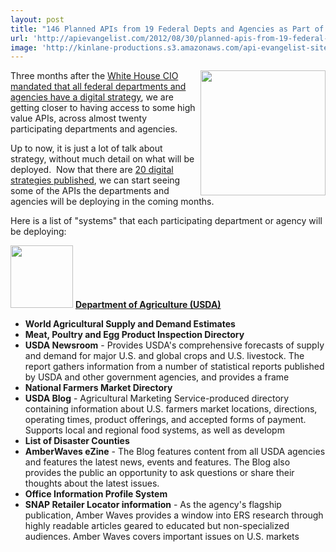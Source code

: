 ```yaml
---
layout: post
title: "146 Planned APIs from 19 Federal Depts and Agencies as Part of their Digital Strategy"
url: 'http://apievangelist.com/2012/08/30/planned-apis-from-19-federal-departments-and-agencies-as-part-of-digital-strategy/'
image: 'http://kinlane-productions.s3.amazonaws.com/api-evangelist-site/blog/US_white_house_logo.png'
---
```


<img class="c1" src="http://kinlane-productions.s3.amazonaws.com/api-evangelist/federal-government/US_white_house_logo.png" alt="" width="200" align="right" />

Three months after the [White House CIO mandated that all federal departments and agencies have a digital strategy][1], we are getting closer to having access to some high value APIs, across almost twenty participating departments and agencies.

Up to now, it is just a lot of talk about strategy, without much detail on what will be deployed.  Now that there are [20 digital strategies published][2], we can start seeing some of the APIs the departments and agencies will be deploying in the coming months.

Here is a list of "systems" that each participating department or agency will be deploying:

[<img src="http://kinlane-productions.s3.amazonaws.com/digital-strategy/logos/usda.png" alt="" width="100" />][3]
**[Department of Agriculture (USDA)][3]**

  * **World Agricultural Supply and Demand Estimates**
  * **Meat, Poultry and Egg Product Inspection Directory**
  * **USDA Newsroom** - Provides USDA's comprehensive forecasts of supply and demand for major U.S. and global crops and U.S. livestock. The report gathers information from a number of statistical reports published by USDA and other government agencies, and provides a frame
  * **National Farmers Market Directory**
  * **USDA Blog** - Agricultural Marketing Service-produced directory containing information about U.S. farmers market locations, directions, operating times, product offerings, and accepted forms of payment. Supports local and regional food systems, as well as developm
  * **List of Disaster Counties**
  * **AmberWaves eZine** - The Blog features content from all USDA agencies and features the latest news, events and features. The Blog also provides the public an opportunity to ask questions or share their thoughts about the latest issues.
  * **Office Information Profile System**
  * **SNAP Retailer Locator information** - As the agency's flagship publication, Amber Waves provides a window into ERS research through highly readable articles geared to educated but non-specialized audiences. Amber Waves covers important issues on U.S. markets

   [1]: /federal_government.php (White House CIO mandated that all federal departments and agencies have a digital strategy)
   [2]: /admin/blog/White%20House%20CIO%20mandated%20that%20all%20federal%20departments%20and%20agencies%20have%20a%20digital%20strategy (20 digital strategies published)
   [3]: http://www.usda.gov/
